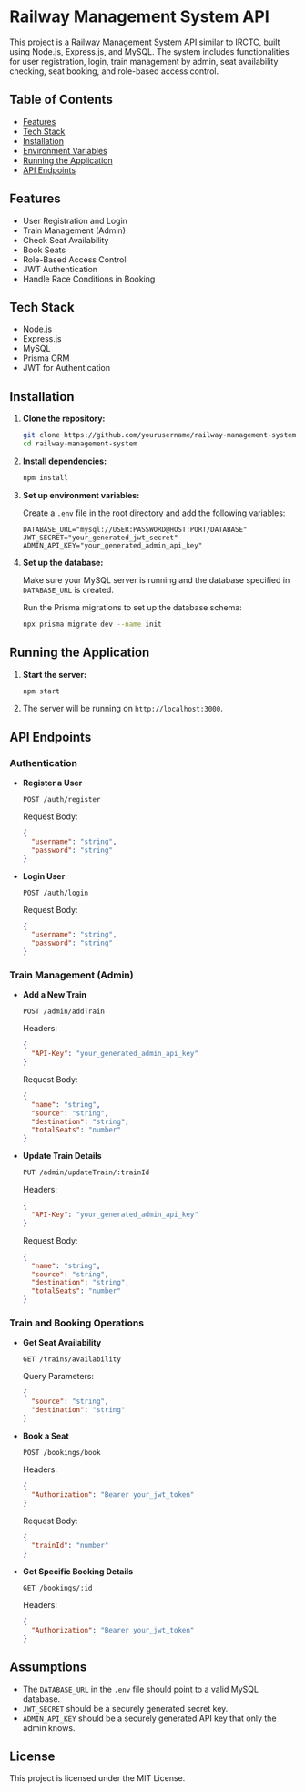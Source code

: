 # Railway Management System API

This project is a Railway Management System API similar to IRCTC, built using Node.js, Express.js, and MySQL. The system includes functionalities for user registration, login, train management by admin, seat availability checking, seat booking, and role-based access control.

## Table of Contents

- [Features](#features)
- [Tech Stack](#tech-stack)
- [Installation](#installation)
- [Environment Variables](#environment-variables)
- [Running the Application](#running-the-application)
- [API Endpoints](#api-endpoints)

## Features

- User Registration and Login
- Train Management (Admin)
- Check Seat Availability
- Book Seats
- Role-Based Access Control
- JWT Authentication
- Handle Race Conditions in Booking

## Tech Stack

- Node.js
- Express.js
- MySQL
- Prisma ORM
- JWT for Authentication

## Installation

1. **Clone the repository:**

   ```sh
   git clone https://github.com/yourusername/railway-management-system.git
   cd railway-management-system
   ```

2. **Install dependencies:**

   ```sh
   npm install
   ```

3. **Set up environment variables:**

   Create a `.env` file in the root directory and add the following variables:

   ```env
   DATABASE_URL="mysql://USER:PASSWORD@HOST:PORT/DATABASE"
   JWT_SECRET="your_generated_jwt_secret"
   ADMIN_API_KEY="your_generated_admin_api_key"
   ```

4. **Set up the database:**

   Make sure your MySQL server is running and the database specified in `DATABASE_URL` is created.

   Run the Prisma migrations to set up the database schema:

   ```sh
   npx prisma migrate dev --name init
   ```

## Running the Application

1. **Start the server:**

   ```sh
   npm start
   ```

2. The server will be running on `http://localhost:3000`.

## API Endpoints

### Authentication

- **Register a User**

  ```
  POST /auth/register
  ```

  Request Body:

  ```json
  {
    "username": "string",
    "password": "string"
  }
  ```

- **Login User**

  ```
  POST /auth/login
  ```

  Request Body:

  ```json
  {
    "username": "string",
    "password": "string"
  }
  ```

### Train Management (Admin)

- **Add a New Train**

  ```
  POST /admin/addTrain
  ```

  Headers:

  ```json
  {
    "API-Key": "your_generated_admin_api_key"
  }
  ```

  Request Body:

  ```json
  {
    "name": "string",
    "source": "string",
    "destination": "string",
    "totalSeats": "number"
  }
  ```

- **Update Train Details**

  ```
  PUT /admin/updateTrain/:trainId
  ```

  Headers:

  ```json
  {
    "API-Key": "your_generated_admin_api_key"
  }
  ```

  Request Body:

  ```json
  {
    "name": "string",
    "source": "string",
    "destination": "string",
    "totalSeats": "number"
  }
  ```

### Train and Booking Operations

- **Get Seat Availability**

  ```
  GET /trains/availability
  ```

  Query Parameters:

  ```json
  {
    "source": "string",
    "destination": "string"
  }
  ```

- **Book a Seat**

  ```
  POST /bookings/book
  ```

  Headers:

  ```json
  {
    "Authorization": "Bearer your_jwt_token"
  }
  ```

  Request Body:

  ```json
  {
    "trainId": "number"
  }
  ```

- **Get Specific Booking Details**

  ```
  GET /bookings/:id
  ```

  Headers:

  ```json
  {
    "Authorization": "Bearer your_jwt_token"
  }
  ```

## Assumptions

- The `DATABASE_URL` in the `.env` file should point to a valid MySQL database.
- `JWT_SECRET` should be a securely generated secret key.
- `ADMIN_API_KEY` should be a securely generated API key that only the admin knows.

## License

This project is licensed under the MIT License.
